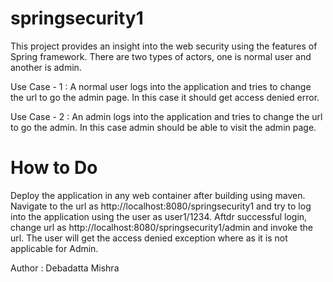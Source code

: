 springsecurity1
===============

This project provides an insight into the web security using the features of Spring framework.
There are two types of actors, one is normal user and another is admin.

Use Case - 1 : A normal user logs into the application and tries to change the url to go the admin page. 
In this case it should get access denied error.

Use Case - 2 : An admin logs into the application and tries to change the url to go the admin.
In this case admin should be able to visit the admin page.

How to Do
=========
Deploy the application in any web container after building using maven.
Navigate to the url as http://localhost:8080/springsecurity1 and try to log into the application using the user as user1/1234.
Aftdr successful login, change url as http://localhost:8080/springsecurity1/admin and invoke the url.
The user will get the access denied exception where as it is not applicable for Admin.

Author : Debadatta Mishra
